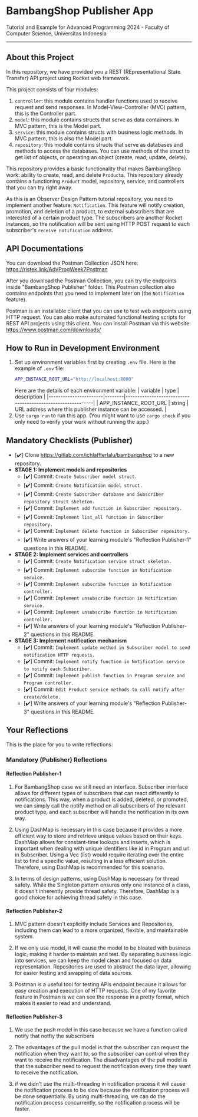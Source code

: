 # BambangShop Publisher App
Tutorial and Example for Advanced Programming 2024 - Faculty of Computer Science, Universitas Indonesia

---

## About this Project
In this repository, we have provided you a REST (REpresentational State Transfer) API project using Rocket web framework.

This project consists of four modules:
1.  `controller`: this module contains handler functions used to receive request and send responses.
    In Model-View-Controller (MVC) pattern, this is the Controller part.
2.  `model`: this module contains structs that serve as data containers.
    In MVC pattern, this is the Model part.
3.  `service`: this module contains structs with business logic methods.
    In MVC pattern, this is also the Model part.
4.  `repository`: this module contains structs that serve as databases and methods to access the databases.
    You can use methods of the struct to get list of objects, or operating an object (create, read, update, delete).

This repository provides a basic functionality that makes BambangShop work: ability to create, read, and delete `Product`s.
This repository already contains a functioning `Product` model, repository, service, and controllers that you can try right away.

As this is an Observer Design Pattern tutorial repository, you need to implement another feature: `Notification`.
This feature will notify creation, promotion, and deletion of a product, to external subscribers that are interested of a certain product type.
The subscribers are another Rocket instances, so the notification will be sent using HTTP POST request to each subscriber's `receive notification` address.

## API Documentations

You can download the Postman Collection JSON here: https://ristek.link/AdvProgWeek7Postman

After you download the Postman Collection, you can try the endpoints inside "BambangShop Publisher" folder.
This Postman collection also contains endpoints that you need to implement later on (the `Notification` feature).

Postman is an installable client that you can use to test web endpoints using HTTP request.
You can also make automated functional testing scripts for REST API projects using this client.
You can install Postman via this website: https://www.postman.com/downloads/

## How to Run in Development Environment
1.  Set up environment variables first by creating `.env` file.
    Here is the example of `.env` file:
    ```bash
    APP_INSTANCE_ROOT_URL="http://localhost:8000"
    ```
    Here are the details of each environment variable:
    | variable              | type   | description                                                |
    |-----------------------|--------|------------------------------------------------------------|
    | APP_INSTANCE_ROOT_URL | string | URL address where this publisher instance can be accessed. |
2.  Use `cargo run` to run this app.
    (You might want to use `cargo check` if you only need to verify your work without running the app.)

## Mandatory Checklists (Publisher)
-   [✔️] Clone https://gitlab.com/ichlaffterlalu/bambangshop to a new repository.
-   **STAGE 1: Implement models and repositories**
    -   [✔️] Commit: `Create Subscriber model struct.`
    -   [✔️] Commit: `Create Notification model struct.`
    -   [✔️] Commit: `Create Subscriber database and Subscriber repository struct skeleton.`
    -   [✔️] Commit: `Implement add function in Subscriber repository.`
    -   [✔️] Commit: `Implement list_all function in Subscriber repository.`
    -   [✔️] Commit: `Implement delete function in Subscriber repository.`
    -   [✔️] Write answers of your learning module's "Reflection Publisher-1" questions in this README.
-   **STAGE 2: Implement services and controllers**
    -   [✔️] Commit: `Create Notification service struct skeleton.`
    -   [✔️] Commit: `Implement subscribe function in Notification service.`
    -   [✔️] Commit: `Implement subscribe function in Notification controller.`
    -   [✔️] Commit: `Implement unsubscribe function in Notification service.`
    -   [✔️] Commit: `Implement unsubscribe function in Notification controller.`
    -   [✔️] Write answers of your learning module's "Reflection Publisher-2" questions in this README.
-   **STAGE 3: Implement notification mechanism**
    -   [✔️] Commit: `Implement update method in Subscriber model to send notification HTTP requests.`
    -   [✔️] Commit: `Implement notify function in Notification service to notify each Subscriber.`
    -   [✔️] Commit: `Implement publish function in Program service and Program controller.`
    -   [✔️] Commit: `Edit Product service methods to call notify after create/delete.`
    -   [✔️] Write answers of your learning module's "Reflection Publisher-3" questions in this README.

## Your Reflections
This is the place for you to write reflections:

### Mandatory (Publisher) Reflections

#### Reflection Publisher-1
1. For BambangShop case we still need an interface. Subscriber interface allows for different types of subscribers that can react differently to notifications. This way, when a product is added, deleted, or promoted, we can simply call the notify method on all subscribers of the relevant product type, and each subscriber will handle the notification in its own way.

2. Using DashMap is necessary in this case because it provides a more efficient way to store and retrieve unique values based on their keys. DashMap allows for constant-time lookups and inserts, which is important when dealing with unique identifiers like id in Program and url in Subscriber. Using a Vec (list) would require iterating over the entire list to find a specific value, resulting in a less efficient solution. Therefore, using DashMap is recommended for this scenario.

3. In terms of design patterns, using DashMap is necessary for thread safety. While the Singleton pattern ensures only one instance of a class, it doesn't inherently provide thread safety. Therefore, DashMap is a good choice for achieving thread safety in this case.

#### Reflection Publisher-2
1. MVC pattern doesn't explicitly include Services and Repositories, including them can lead to a more organized, flexible, and maintainable system.

2. If we only use model, it will cause the model to be bloated with business logic, making it harder to maintain and test. By separating business logic into services, we can keep the model clean and focused on data representation. Repositories are used to abstract the data layer, allowing for easier testing and swapping of data sources.

3. Postman is a useful tool for testing APIs endpoint because it allows for easy creation and execution of HTTP requests. One of my favorite feature in Postman is we can see the response in a pretty format, which makes it easier to read and understand.

#### Reflection Publisher-3

1. We use the push model in this case because we have a function called notify that notfiy the subscribers

2. The advantages of the pull model is that the subscriber can request the notification when they want to, so the subscriber can control when they want to receive the notification. The disadvantages of the pull model is that the subscriber need to request the notification every time they want to receive the notification.

3. if we didn't use the multi-threading in notification process it will cause the notification process to be slow because the notification process will be done sequentially. By using multi-threading, we can do the notification process concurrently, so the notification process will be faster.
